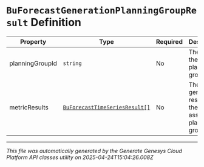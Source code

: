 # `BuForecastGenerationPlanningGroupResult` Definition

| Property | Type | Required | Description |
|----------|------|----------|-------------|
| planningGroupId | `string` | No | The ID of the planning group |
| metricResults | [`BuForecastTimeSeriesResult[]`](buforecasttimeseriesresult-definition.md) | No | The generation results for the associated planning group |

---

*This file was automatically generated by the Generate Genesys Cloud Platform API classes utility on 2025-04-24T15:04:26.008Z*